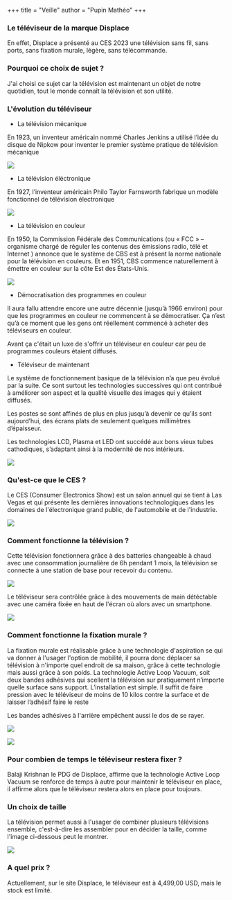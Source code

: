 +++
title = "Veille"
author = "Pupin Mathéo"
+++

### Le téléviseur de la marque Displace

En effet, Displace a présenté au CES 2023 une télévision sans fil, sans ports, sans fixation murale, légère, sans télécommande.

### Pourquoi ce choix de sujet ?

J'ai choisi ce sujet car la télévision est maintenant un objet de notre quotidien, tout le monde connaît la télévision et son utilité. 

### L'évolution du téléviseur

- La télévision mécanique

En 1923, un inventeur américain nommé Charles Jenkins a utilisé l’idée du disque de Nipkow pour inventer le premier système pratique de télévision mécanique

![](/Charles_Jenkins_1.png)

- La télévision éléctronique

En 1927, l’inventeur américain Philo Taylor Farnsworth fabrique un modèle fonctionnel de télévision électronique

![](/Philo-Farnsworth-television-receiver.png)

- La télévision en couleur 

En 1950, la Commission Fédérale des Communications (ou « FCC » – organisme chargé de réguler les contenus des émissions radio, télé et Internet ) annonce que le système de CBS est à présent la norme nationale pour la télévision en couleurs. Et en 1951, CBS commence naturellement à émettre en couleur sur la côte Est des États-Unis.

![](/220px-RCA_CT-100_screenshot.png)

- Démocratisation des programmes en couleur

Il aura fallu attendre encore une autre décennie (jusqu’à 1966 environ) pour que les programmes en couleur ne commencent à se démocratiser. Ça n’est qu’à ce moment que les gens ont réellement commencé à acheter des téléviseurs en couleur.

Avant ça c'était un luxe de s'offrir un téléviseur en couleur car peu de programmes couleurs étaient diffusés. 

- Téléviseur de maintenant

Le système de fonctionnement basique de la télévision n’a que peu évolué par la suite. Ce sont surtout les technologies successives qui ont contribué à améliorer son aspect et la qualité visuelle des images qui y étaient diffusés.

Les postes se sont affinés de plus en plus jusqu’à devenir ce qu’ils sont aujourd’hui, des écrans plats de seulement quelques millimètres d’épaisseur.

Les technologies LCD, Plasma et LED ont succédé aux bons vieux tubes cathodiques, s’adaptant ainsi à la modernité de nos intérieurs.

![](/LD0005897879_1.png)

### Qu'est-ce que le CES ?

Le CES (Consumer Electronics Show) est un salon annuel qui se tient à Las Vegas et qui présente les dernières innovations technologiques dans les domaines de l'électronique grand public, de l'automobile et de l'industrie.

![](/USA-CES.png)

### Comment fonctionne la télévision ?

Cette télévision fonctionnera grâce à des batteries changeable à chaud avec une consommation journalière de 6h pendant 1 mois, la télévision se connecte à une station de base pour recevoir du contenu.  

 ![](/battv.png)

Le téléviseur sera contrôlée grâce à des mouvements de main détéctable avec une caméra fixée en haut de l'écran où alors avec un smartphone.

![](/camtv.png)

### Comment fonctionne la fixation murale ?

La fixation murale est réalisable grâce à une technologie d'aspiration se qui va donner à l'usager l'option de mobilité, il pourra donc déplacer sa télévision à n'importe quel endroit de sa maison, grâce à cette technologie mais aussi grâce à son poids. La technologie Active Loop Vacuum, soit deux bandes adhésives qui scellent la télévision sur pratiquement n’importe quelle surface sans support. L’installation est simple. Il suffit de faire pression avec le téléviseur de moins de 10 kilos contre la surface et de laisser l’adhésif faire le reste

Les bandes adhésives à l'arrière empêchent aussi le dos de se rayer.

![](/ezgif-com-gif-maker-1.gif)


![](/displace-back-magnets.png)

### Pour combien de temps le téléviseur restera fixer ?

Balaji Krishnan le PDG de Displace, affirme que la technologie Active Loop Vacuum se renforce de temps à autre pour maintenir le téléviseur en place, il affirme alors que le téléviseur restera alors en place pour toujours.

### Un choix de taille

La télévision permet aussi à l'usager de combiner plusieurs télévisions ensemble, c'est-à-dire les assembler pour en décider la taille, comme l'image ci-dessous peut le montrer.

![](/fishpanel.png)

### A quel prix ? 

Actuellement, sur le site Displace, le téléviseur est à 4,499,00 USD, mais le stock est limité.